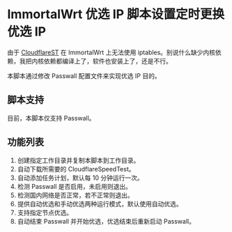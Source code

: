 # ImmortalWrt 优选 IP 脚本设置定时更换优选 IP

由于 [CloudflareST](https://github.com/Lbingyi/CloudflareST) 在 ImmortalWrt 上无法使用 iptables。别说什么缺少内核依赖，我把内核依赖都编译上了，软件也安装上了，还是不行。

本脚本通过修改 Passwall 配置文件来实现优选 IP 目的。

## 脚本支持

目前，本脚本仅支持 Passwall。

## 功能列表

1. 创建指定工作目录并复制本脚本到工作目录。
2. 自动下载所需要的 CloudflareSpeedTest。
3. 自动添加任务计划，默认每 10 分钟运行一次。
4. 检测 Passwall 是否启用，未启用则退出。
5. 检测国内网络是否正常，若不正常则退出。
6. 提供自动优选和手动优选两种运行模式，默认使用自动优选。
7. 支持指定节点优选。
8. 自动结束 Passwall 并开始优选，优选结束后重新启动 Passwall。

